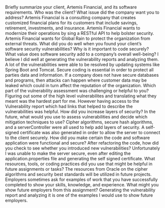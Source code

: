 Briefly summarize your client, Artemis Financial, and its software requirements. Who was the client? What issue did the company want you to address?
Artemis Financial is a consulting company that creates customized financial plans for its customers that include savings, retirement, investments, and insurance. Artemis Financial wants to modernize their operations by sing a RESTful API to help bolster security. Artemis Financial wants for Global Rain to protect the organization from external threats.
What did you do well when you found your client’s software security vulnerabilities? Why is it important to code securely? What value does software security add to a company’s overall well-being?
I believe I did well at generating the vulnerability reports and analyzing them. A lot of the vulnerabilities were able to be resolved by updating systems like Spring Boot and Tomcat. Secure coding is essential in order to protect all parties data and information. If a company does not have secure databases and programs, then attacks can happen where customer data may be leaked which could in turn affect the reputation of the organization.
Which part of the vulnerability assessment was challenging or helpful to you?
Figuring out some of the high level vulnerabilites and translating what they meant was the hardest part for me. However having access to the Vulnerability report which had links that helped to describe the vulnerabilities was helpful. 
How did you increase layers of security? In the future, what would you use to assess vulnerabilities and decide which mitigation techniques to use?
Cipher algorithms, secure hash algorithms, and a serverController were all used to help add layers of security. A self-signed certificate was also generated in order to allow the server to connect to the client securely. 
How did you make certain the code and software application were functional and secure? After refactoring the code, how did you check to see whether you introduced new vulnerabilities?
Unfortunately I was unable to make the server secure, even after editing the application.properties file and generating the self signed certificate. 
What resources, tools, or coding practices did you use that might be helpful in future assignments or tasks?
The resources from Oracle on the cipher algorithms and security best standards will be utilized in future projects. 
Employers sometimes ask for examples of work that you have successfully completed to show your skills, knowledge, and experience. What might you show future employers from this assignment?
Generating the vulnerability report and analyzing it is one of the examples I would use to show future employers. 
